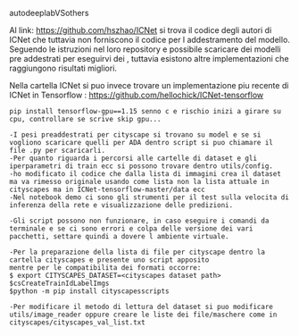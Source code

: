 autodeeplabVSothers

Al link: https://github.com/hszhao/ICNet si trova il codice degli autori di ICNet che tuttavia non forniscono il codice per l addestramento del modello. Seguendo le istruzioni nel loro repository
e possibile scaricare dei modelli pre addestrati per eseguirvi dei , tuttavia esistono altre implementazioni che raggiungono risultati migliori.


Nella cartella ICNet si puo invece trovare un implementazione piu recente di ICNet in Tensorflow : https://github.com/hellochick/ICNet-tensorflow

    pip install tensorflow-gpu==1.15 senno c e rischio inizi a girare su cpu, controllare se scrive skip gpu...

    -I pesi preaddestrati per cityscape si trovano su model e se si vogliono scaricare quelli per ADA dentro script si puo chiamare il file .py per scaricarli.
    -Per quanto riguarda i percorsi alle cartelle di dataset e gli iperparametri di train ecc si possono trovare dentro utils/config.
    -ho modificato il codice che dalla lista di immagini crea il dataset ma va rimesso originale usando come lista non la lista attuale in cityscapes ma in ICNet-tensorflow-master/data ecc
    -Nel notebook demo ci sono gli strumenti per il test sulla velocita di inferenza della rete e visualizzazione delle predizioni.

    -Gli script possono non funzionare, in caso eseguire i comandi da terminale e se ci sono errori e colpa delle versione dei vari pacchetti, settare quindi a dovere l ambiente virtuale.

    -Per la preparazione della lista di file per cityscape dentro la cartella cityscapes e presente uno script apposito
    mentre per le compatibilita dei formati occorre:
    $ export CITYSCAPES_DATASET=<cityscapes dataset path>
    $csCreateTrainIdLabelImgs
    $python -m pip install cityscapesscripts

    -Per modificare il metodo di lettura del dataset si puo modificare utils/image_reader oppure creare le liste dei file/maschere come in cityscapes/cityscapes_val_list.txt
